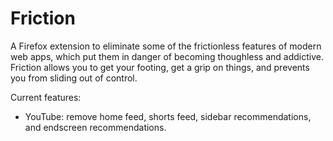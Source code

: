 # Friction

A Firefox extension to eliminate some of the frictionless features of modern web apps, which put them in danger of becoming thoughless and addictive. Friction allows you to get your footing, get a grip on things, and prevents you from sliding out of control.

Current features:

- YouTube: remove home feed, shorts feed, sidebar recommendations, and endscreen recommendations.
